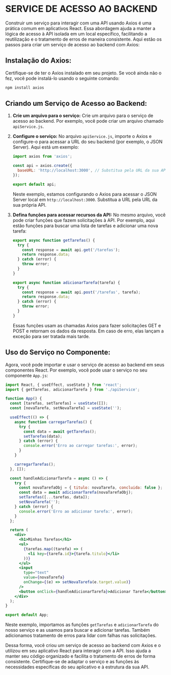# SERVICE DE ACESSO AO BACKEND
Construir um serviço para interagir com uma API usando Axios é uma prática comum em aplicativos React. Essa abordagem ajuda a manter a lógica de acesso à API isolada em um local específico, facilitando a reutilização e o tratamento de erros de maneira consistente. Aqui estão os passos para criar um serviço de acesso ao backend com Axios:

## Instalação do Axios:
Certifique-se de ter o Axios instalado em seu projeto. Se você ainda não o fez, você pode instalá-lo usando o seguinte comando:

```bash
npm install axios
```

## Criando um Serviço de Acesso ao Backend:
1. **Crie um arquivo para o serviço:**
   Crie um arquivo para o serviço de acesso ao backend. Por exemplo, você pode criar um arquivo chamado `apiService.js`.

2. **Configure o serviço:**
   No arquivo `apiService.js`, importe o Axios e configure-o para acessar a URL do seu backend (por exemplo, o JSON Server). Aqui está um exemplo:

   ```jsx
   import axios from 'axios';

   const api = axios.create({
     baseURL: 'http://localhost:3000', // Substitua pela URL da sua API
   });

   export default api;
   ```

   Neste exemplo, estamos configurando o Axios para acessar o JSON Server local em `http://localhost:3000`. Substitua a URL pela URL da sua própria API.

3. **Defina funções para acessar recursos da API:**
   No mesmo arquivo, você pode criar funções que fazem solicitações à API. Por exemplo, aqui estão funções para buscar uma lista de tarefas e adicionar uma nova tarefa:

   ```jsx
   export async function getTarefas() {
     try {
       const response = await api.get('/tarefas');
       return response.data;
     } catch (error) {
       throw error;
     }
   }

   export async function adicionarTarefa(tarefa) {
     try {
       const response = await api.post('/tarefas', tarefa);
       return response.data;
     } catch (error) {
       throw error;
     }
   }
   ```

   Essas funções usam as chamadas Axios para fazer solicitações GET e POST e retornam os dados da resposta. Em caso de erro, elas lançam a exceção para ser tratada mais tarde.

## Uso do Serviço no Componente:
Agora, você pode importar e usar o serviço de acesso ao backend em seus componentes React. Por exemplo, você pode usar o serviço no seu componente `App.js`:

```jsx
import React, { useEffect, useState } from 'react';
import { getTarefas, adicionarTarefa } from './apiService';

function App() {
  const [tarefas, setTarefas] = useState([]);
  const [novaTarefa, setNovaTarefa] = useState('');

  useEffect(() => {
    async function carregarTarefas() {
      try {
        const data = await getTarefas();
        setTarefas(data);
      } catch (error) {
        console.error('Erro ao carregar tarefas:', error);
      }
    }

    carregarTarefas();
  }, []);

  const handleAdicionarTarefa = async () => {
    try {
      const novaTarefaObj = { titulo: novaTarefa, concluida: false };
      const data = await adicionarTarefa(novaTarefaObj);
      setTarefas([...tarefas, data]);
      setNovaTarefa('');
    } catch (error) {
      console.error('Erro ao adicionar tarefa:', error);
    }
  };

  return (
    <div>
      <h1>Minhas Tarefas</h1>
      <ul>
        {tarefas.map((tarefa) => (
          <li key={tarefa.id}>{tarefa.titulo}</li>
        ))}
      </ul>
      <input
        type="text"
        value={novaTarefa}
        onChange={(e) => setNovaTarefa(e.target.value)}
      />
      <button onClick={handleAdicionarTarefa}>Adicionar Tarefa</button>
    </div>
  );
}

export default App;
```

Neste exemplo, importamos as funções `getTarefas` e `adicionarTarefa` do nosso serviço e as usamos para buscar e adicionar tarefas. Também adicionamos tratamento de erros para lidar com falhas nas solicitações.

Dessa forma, você criou um serviço de acesso ao backend com Axios e o utilizou em seu aplicativo React para interagir com a API. Isso ajuda a manter seu código organizado e facilita o tratamento de erros de forma consistente. Certifique-se de adaptar o serviço e as funções às necessidades específicas do seu aplicativo e à estrutura da sua API.